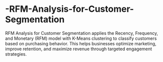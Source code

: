 # -RFM-Analysis-for-Customer-Segmentation
RFM Analysis for Customer Segmentation applies the Recency, Frequency, and Monetary (RFM) model with K-Means clustering to classify customers based on purchasing behavior. This helps businesses optimize marketing, improve retention, and maximize revenue through targeted engagement strategies.
